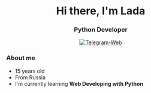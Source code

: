 <div id="header" align="center">
    <h1>Hi there, I'm Lada</h1>
    <h3>Python Developer</h3>
    <a href="https://t.me/lada_rskv">
          <img src="https://img.shields.io/badge/Telegram%20Wed-blue?style=for-the-badge&logo=telegram" alt="Telegram-Web">
    </a>
</div>
    
### About me 
- 15 years old
- From Russia 
- I'm currently learning **Web Developing with Python**  

